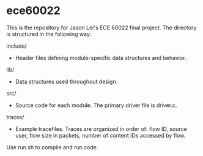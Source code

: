 # ece60022

This is the repository for Jason Lei's ECE 60022 final project. The directory is structured in the following way:

include/
- Header files defining module-specific data structures and behavior. 

lib/
- Data structures used throughout design.

src/
- Source code for each module. The primary driver file is driver.c.

traces/
- Example tracefiles. Traces are organized in order of: flow ID, source user, flow size in packets, number of content IDs accessed by flow.

Use run.sh to compile and run code.